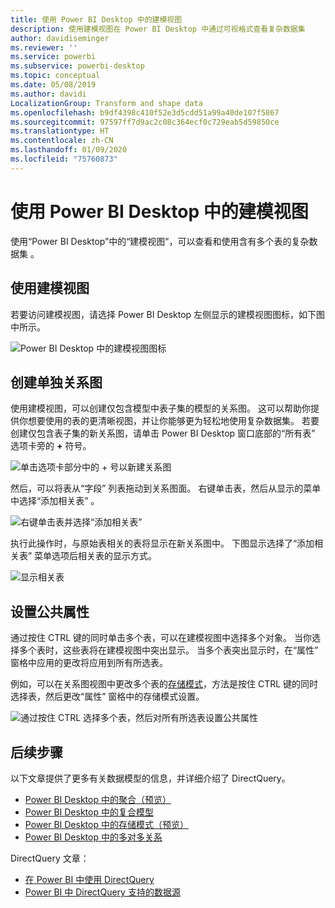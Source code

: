 ```yaml
---
title: 使用 Power BI Desktop 中的建模视图
description: 使用建模视图在 Power BI Desktop 中通过可视格式查看复杂数据集
author: davidiseminger
ms.reviewer: ''
ms.service: powerbi
ms.subservice: powerbi-desktop
ms.topic: conceptual
ms.date: 05/08/2019
ms.author: davidi
LocalizationGroup: Transform and shape data
ms.openlocfilehash: b9df4398c410f52e3d5cdd51a99a40de107f5867
ms.sourcegitcommit: 97597ff7d9ac2c08c364ecf0c729eab5d59850ce
ms.translationtype: HT
ms.contentlocale: zh-CN
ms.lasthandoff: 01/09/2020
ms.locfileid: "75760873"
---
```

# <a name="work-with-modeling-view-in-power-bi-desktop"></a>使用 Power BI Desktop 中的建模视图

使用“Power BI Desktop”中的“建模视图”，可以查看和使用含有多个表的复杂数据集   。


## <a name="using-modeling-view"></a>使用建模视图

若要访问建模视图，请选择 Power BI Desktop  左侧显示的建模视图图标，如下图中所示。

![Power BI Desktop 中的建模视图图标](media/desktop-modeling-view/modeling-view_02.png)

## <a name="creating-separate-diagrams"></a>创建单独关系图

使用建模视图，可以创建仅包含模型中表子集的模型的关系图。 这可以帮助你提供你想要使用的表的更清晰视图，并让你能够更为轻松地使用复杂数据集。 若要创建仅包含表子集的新关系图，请单击 Power BI Desktop 窗口底部的“所有表”  选项卡旁的 **+** 符号。

![单击选项卡部分中的 + 号以新建关系图](media/desktop-modeling-view/modeling-view_03.png)

然后，可以将表从“字段”  列表拖动到关系图面。 右键单击表，然后从显示的菜单中选择“添加相关表”  。

![右键单击表并选择“添加相关表”](media/desktop-modeling-view/modeling-view_04.png)

执行此操作时，与原始表相关的表将显示在新关系图中。 下图显示选择了“添加相关表”  菜单选项后相关表的显示方式。

![显示相关表](media/desktop-modeling-view/modeling-view_05.png)

## <a name="setting-common-properties"></a>设置公共属性

通过按住 CTRL  键的同时单击多个表，可以在建模视图中选择多个对象。 当你选择多个表时，这些表将在建模视图中突出显示。 当多个表突出显示时，在“属性”  窗格中应用的更改将应用到所有所选表。

例如，可以在关系图视图中更改多个表的[存储模式](desktop-storage-mode.md)，方法是按住 CTRL  键的同时选择表，然后更改“属性”  窗格中的存储模式设置。

![通过按住 CTRL 选择多个表，然后对所有所选表设置公共属性](media/desktop-modeling-view/modeling-view_06.png)


## <a name="next-steps"></a>后续步骤

以下文章提供了更多有关数据模型的信息，并详细介绍了 DirectQuery。

* [Power BI Desktop 中的聚合（预览）](desktop-aggregations.md)
* [Power BI Desktop 中的复合模型](desktop-composite-models.md)
* [Power BI Desktop 中的存储模式（预览）](desktop-storage-mode.md)
* [Power BI Desktop 中的多对多关系](desktop-many-to-many-relationships.md)


DirectQuery 文章：

* [在 Power BI 中使用 DirectQuery](desktop-directquery-about.md)
* [Power BI 中 DirectQuery 支持的数据源](desktop-directquery-data-sources.md)
